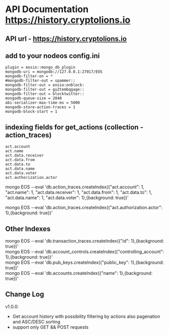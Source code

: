 # API Documentation https://history.cryptolions.io

## API url - https://history.cryptolions.io

## add to your nodeos config.ini
	plugin = eosio::mongo_db_plugin
    mongodb-uri = mongodb://127.0.0.1:27017/EOS
    mongodb-filter-on = *
    #mongodb-filter-out = spammer::
    mongodb-filter-out = eosio:onblock:
    mongodb-filter-out = gu2tembqgage::
    mongodb-filter-out = blocktwitter::
    mongodb-queue-size = 2048
    abi-serializer-max-time-ms = 5000
    mongodb-store-action-traces = 1
    mongodb-block-start = 1

## indexing fields for get_actions (collection - action_traces)
  	act.account
  	act.name
	act.data.receiver 
	act.data.from 
	act.data.to
	act.data.name
	act.data.voter
	act.authorization.actor
  
mongo EOS --eval 'db.action_traces.createIndex({"act.account": 1, "act.name": 1, "act.data.receiver": 1, "act.data.from": 1, "act.data.to": 1, "act.data.name": 1, "act.data.voter": 1},{background: true})'  

mongo EOS --eval 'db.action_traces.createIndex({"act.authorization.actor": 1},{background: true})'  

## Other Indexes  
mongo EOS --eval 'db.transaction_traces.createIndex({"id": 1},{background: true})'  
mongo EOS --eval 'db.account_controls.createIndex({"controlling_account": 1},{background: true})'  
mongo EOS --eval 'db.pub_keys.createIndex({"public_key": 1},{background: true})'  
mongo EOS --eval 'db.accounts.createIndex({"name": 1},{background: true})'  

  
## Change Log  
  
v1.0.0:  
- Get account history with possibility filtering by actions also pagenation and ASC/DESC sorting  
- support only GET && POST requests  

